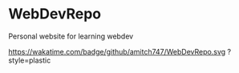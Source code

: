 # WebDevRepo
Personal website for learning webdev

https://wakatime.com/badge/github/amitch747/WebDevRepo.svg
?style=plastic
